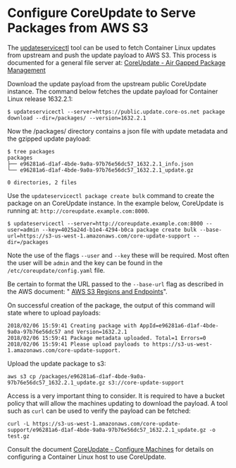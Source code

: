 # Configure CoreUpdate to Serve Packages from AWS S3  

The [updateservicectl][updateservicectl] tool can be used to fetch Container Linux updates from upstream and push the update payload to AWS S3. This process is documented for a general file server at: [CoreUpdate - Air Gapped Package Management][airgap]

Download the update payload from the upstream public CoreUpdate instance. The command below fetches the update payload for Container Linux release 1632.2.1:

```
$ updateservicectl --server=https://public.update.core-os.net package download --dir=/packages/ --version=1632.2.1
```

Now the /packages/ directory contains a json file with update metadata and the gzipped update payload:

```
$ tree packages 
packages
├── e96281a6-d1af-4bde-9a0a-97b76e56dc57_1632.2.1_info.json
└── e96281a6-d1af-4bde-9a0a-97b76e56dc57_1632.2.1_update.gz

0 directories, 2 files
```

Use the `updateservicectl package create bulk` command to create the package on an CoreUpdate instance. In the example below, CoreUpdate is running at: `http://coreupdate.example.com:8000`. 

```
$ updateservicectl --server=http://coreupdate.example.com:8000 --user=admin --key=4025a24d-b1e4-4294-b0ca package create bulk --base-url=https://s3-us-west-1.amazonaws.com/core-update-support --dir=/packages
```

Note the use of the flags `--user` and `--key` these will be required. Most often the user will be `admin` and the key can be found in the `/etc/coreupdate/config.yaml` file. 

Be certain to format the URL passed to the `--base-url` flag as described in the AWS document: " [AWS S3 Regions and Endpoints][aws-endpoints]". 

On successful creation of the package, the output of this command will state where to upload payloads:

```
2018/02/06 15:59:41 Creating package with AppId=e96281a6-d1af-4bde-9a0a-97b76e56dc57 and Version=1632.2.1
2018/02/06 15:59:41 Package metadata uploaded. Total=1 Errors=0
2018/02/06 15:59:41 Please upload payloads to https://s3-us-west-1.amazonaws.com/core-update-support.
```

Upload the update package to s3:

```
aws s3 cp /packages/e96281a6-d1af-4bde-9a0a-97b76e56dc57_1632.2.1_update.gz s3://core-update-support
```

Access is a very important thing to consider. It is required to have a bucket policy that will allow the machines updating to download the payload. A tool such as `curl` can be used to verify the payload can be fetched:

```
curl -L https://s3-us-west-1.amazonaws.com/core-update-support/e96281a6-d1af-4bde-9a0a-97b76e56dc57_1632.2.1_update.gz -o test.gz
```

Consult the document [CoreUpdate - Configure Machines][core-update-config] for details on configuring a Container Linux host to use CoreUpdate.

[updateservicectl]: https://github.com/coreos/updateservicectl/releases
[airgap]: https://coreos.com/products/coreupdate/docs/latest/on-premises-deployment.html#air-gapped-package-management
[aws-endpoints]: https://docs.aws.amazon.com/general/latest/gr/rande.html#s3_region
[core-update-config]: https://coreos.com/products/coreupdate/docs/latest/configure-machines.html

